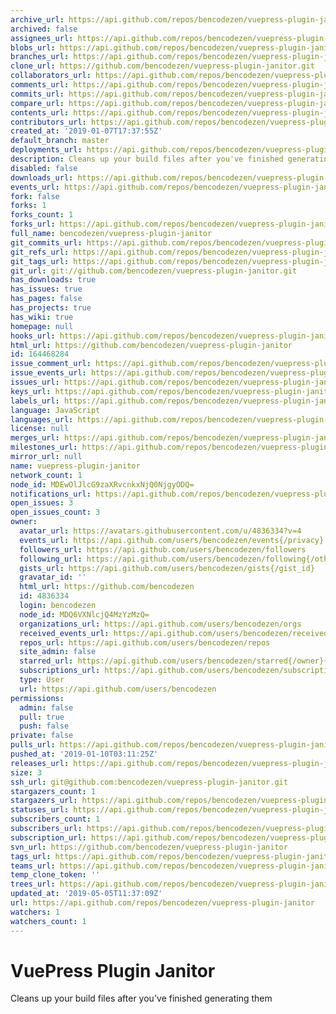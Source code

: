 ```yaml
---
archive_url: https://api.github.com/repos/bencodezen/vuepress-plugin-janitor/{archive_format}{/ref}
archived: false
assignees_url: https://api.github.com/repos/bencodezen/vuepress-plugin-janitor/assignees{/user}
blobs_url: https://api.github.com/repos/bencodezen/vuepress-plugin-janitor/git/blobs{/sha}
branches_url: https://api.github.com/repos/bencodezen/vuepress-plugin-janitor/branches{/branch}
clone_url: https://github.com/bencodezen/vuepress-plugin-janitor.git
collaborators_url: https://api.github.com/repos/bencodezen/vuepress-plugin-janitor/collaborators{/collaborator}
comments_url: https://api.github.com/repos/bencodezen/vuepress-plugin-janitor/comments{/number}
commits_url: https://api.github.com/repos/bencodezen/vuepress-plugin-janitor/commits{/sha}
compare_url: https://api.github.com/repos/bencodezen/vuepress-plugin-janitor/compare/{base}...{head}
contents_url: https://api.github.com/repos/bencodezen/vuepress-plugin-janitor/contents/{+path}
contributors_url: https://api.github.com/repos/bencodezen/vuepress-plugin-janitor/contributors
created_at: '2019-01-07T17:37:55Z'
default_branch: master
deployments_url: https://api.github.com/repos/bencodezen/vuepress-plugin-janitor/deployments
description: Cleans up your build files after you've finished generating them
disabled: false
downloads_url: https://api.github.com/repos/bencodezen/vuepress-plugin-janitor/downloads
events_url: https://api.github.com/repos/bencodezen/vuepress-plugin-janitor/events
fork: false
forks: 1
forks_count: 1
forks_url: https://api.github.com/repos/bencodezen/vuepress-plugin-janitor/forks
full_name: bencodezen/vuepress-plugin-janitor
git_commits_url: https://api.github.com/repos/bencodezen/vuepress-plugin-janitor/git/commits{/sha}
git_refs_url: https://api.github.com/repos/bencodezen/vuepress-plugin-janitor/git/refs{/sha}
git_tags_url: https://api.github.com/repos/bencodezen/vuepress-plugin-janitor/git/tags{/sha}
git_url: git://github.com/bencodezen/vuepress-plugin-janitor.git
has_downloads: true
has_issues: true
has_pages: false
has_projects: true
has_wiki: true
homepage: null
hooks_url: https://api.github.com/repos/bencodezen/vuepress-plugin-janitor/hooks
html_url: https://github.com/bencodezen/vuepress-plugin-janitor
id: 164468284
issue_comment_url: https://api.github.com/repos/bencodezen/vuepress-plugin-janitor/issues/comments{/number}
issue_events_url: https://api.github.com/repos/bencodezen/vuepress-plugin-janitor/issues/events{/number}
issues_url: https://api.github.com/repos/bencodezen/vuepress-plugin-janitor/issues{/number}
keys_url: https://api.github.com/repos/bencodezen/vuepress-plugin-janitor/keys{/key_id}
labels_url: https://api.github.com/repos/bencodezen/vuepress-plugin-janitor/labels{/name}
language: JavaScript
languages_url: https://api.github.com/repos/bencodezen/vuepress-plugin-janitor/languages
license: null
merges_url: https://api.github.com/repos/bencodezen/vuepress-plugin-janitor/merges
milestones_url: https://api.github.com/repos/bencodezen/vuepress-plugin-janitor/milestones{/number}
mirror_url: null
name: vuepress-plugin-janitor
network_count: 1
node_id: MDEwOlJlcG9zaXRvcnkxNjQ0NjgyODQ=
notifications_url: https://api.github.com/repos/bencodezen/vuepress-plugin-janitor/notifications{?since,all,participating}
open_issues: 3
open_issues_count: 3
owner:
  avatar_url: https://avatars.githubusercontent.com/u/4836334?v=4
  events_url: https://api.github.com/users/bencodezen/events{/privacy}
  followers_url: https://api.github.com/users/bencodezen/followers
  following_url: https://api.github.com/users/bencodezen/following{/other_user}
  gists_url: https://api.github.com/users/bencodezen/gists{/gist_id}
  gravatar_id: ''
  html_url: https://github.com/bencodezen
  id: 4836334
  login: bencodezen
  node_id: MDQ6VXNlcjQ4MzYzMzQ=
  organizations_url: https://api.github.com/users/bencodezen/orgs
  received_events_url: https://api.github.com/users/bencodezen/received_events
  repos_url: https://api.github.com/users/bencodezen/repos
  site_admin: false
  starred_url: https://api.github.com/users/bencodezen/starred{/owner}{/repo}
  subscriptions_url: https://api.github.com/users/bencodezen/subscriptions
  type: User
  url: https://api.github.com/users/bencodezen
permissions:
  admin: false
  pull: true
  push: false
private: false
pulls_url: https://api.github.com/repos/bencodezen/vuepress-plugin-janitor/pulls{/number}
pushed_at: '2019-01-10T03:11:25Z'
releases_url: https://api.github.com/repos/bencodezen/vuepress-plugin-janitor/releases{/id}
size: 3
ssh_url: git@github.com:bencodezen/vuepress-plugin-janitor.git
stargazers_count: 1
stargazers_url: https://api.github.com/repos/bencodezen/vuepress-plugin-janitor/stargazers
statuses_url: https://api.github.com/repos/bencodezen/vuepress-plugin-janitor/statuses/{sha}
subscribers_count: 1
subscribers_url: https://api.github.com/repos/bencodezen/vuepress-plugin-janitor/subscribers
subscription_url: https://api.github.com/repos/bencodezen/vuepress-plugin-janitor/subscription
svn_url: https://github.com/bencodezen/vuepress-plugin-janitor
tags_url: https://api.github.com/repos/bencodezen/vuepress-plugin-janitor/tags
teams_url: https://api.github.com/repos/bencodezen/vuepress-plugin-janitor/teams
temp_clone_token: ''
trees_url: https://api.github.com/repos/bencodezen/vuepress-plugin-janitor/git/trees{/sha}
updated_at: '2019-05-05T11:37:09Z'
url: https://api.github.com/repos/bencodezen/vuepress-plugin-janitor
watchers: 1
watchers_count: 1
---
```


# VuePress Plugin Janitor

Cleans up your build files after you've finished generating them
